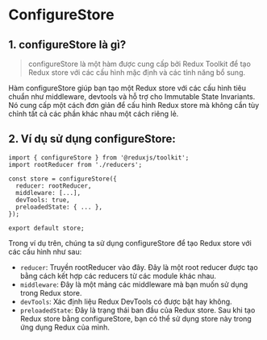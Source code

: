 # ConfigureStore

## 1. configureStore là gì?
> configureStore là một hàm được cung cấp bởi Redux Toolkit để tạo Redux store với các cấu hình mặc định và các tính năng bổ sung.

Hàm configureStore giúp bạn tạo một Redux store với các cấu hình tiêu chuẩn như middleware, devtools và hỗ trợ cho Immutable State Invariants. Nó cung cấp một cách đơn giản để cấu hình Redux store mà không cần tùy chỉnh tất cả các phần khác nhau một cách riêng lẻ.

## 2. Ví dụ sử dụng configureStore:
```
import { configureStore } from '@reduxjs/toolkit';
import rootReducer from './reducers';

const store = configureStore({
  reducer: rootReducer,
  middleware: [...],
  devTools: true,
  preloadedState: { ... },
});

export default store;
```
Trong ví dụ trên, chúng ta sử dụng configureStore để tạo Redux store với các cấu hình như sau:
- `reducer`: Truyền rootReducer vào đây. Đây là một root reducer được tạo bằng cách kết hợp các reducers từ các module khác nhau.
- `middleware`: Đây là một mảng các middleware mà bạn muốn sử dụng trong Redux store.
- `devTools`: Xác định liệu Redux DevTools có được bật hay không.
- `preloadedState`: Đây là trạng thái ban đầu của Redux store.
Sau khi tạo Redux store bằng configureStore, bạn có thể sử dụng store này trong ứng dụng Redux của mình.
